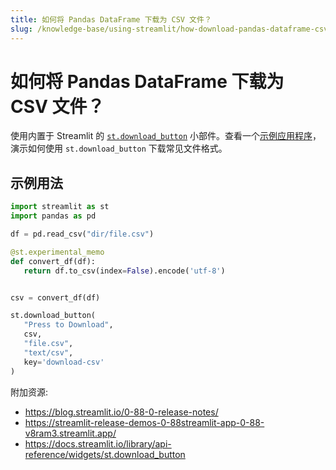 ```yaml
---
title: 如何将 Pandas DataFrame 下载为 CSV 文件？
slug: /knowledge-base/using-streamlit/how-download-pandas-dataframe-csv
---
```


# 如何将 Pandas DataFrame 下载为 CSV 文件？

使用内置于 Streamlit 的 [`st.download_button`](/library/api-reference/widgets/st.download_button) 小部件。查看一个[示例应用程序](https://streamlit-release-demos-0-88streamlit-app-0-88-v8ram3.streamlit.app/)，演示如何使用 `st.download_button` 下载常见文件格式。

## 示例用法

```python
import streamlit as st
import pandas as pd

df = pd.read_csv("dir/file.csv")

@st.experimental_memo
def convert_df(df):
   return df.to_csv(index=False).encode('utf-8')


csv = convert_df(df)

st.download_button(
   "Press to Download",
   csv,
   "file.csv",
   "text/csv",
   key='download-csv'
)
```

附加资源:

- <https://blog.streamlit.io/0-88-0-release-notes/>
- <https://streamlit-release-demos-0-88streamlit-app-0-88-v8ram3.streamlit.app/>
- <https://docs.streamlit.io/library/api-reference/widgets/st.download_button>
